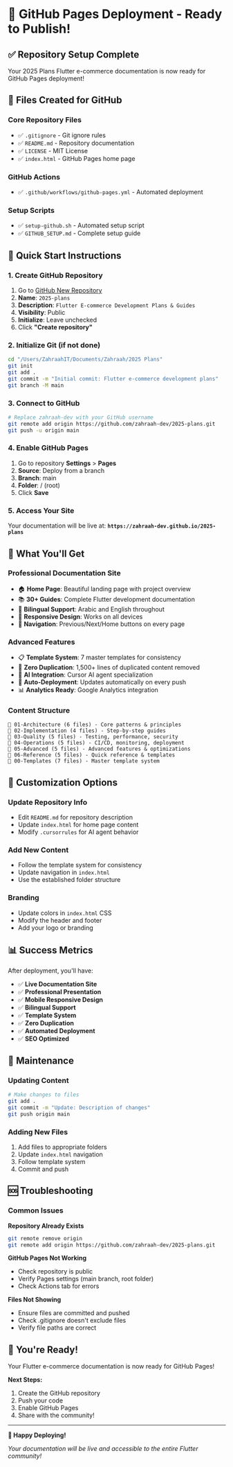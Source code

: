# 🚀 GitHub Pages Deployment - Ready to Publish!

## ✅ **Repository Setup Complete**

Your 2025 Plans Flutter e-commerce documentation is now ready for GitHub Pages deployment!

## 📁 **Files Created for GitHub**

### **Core Repository Files**
- ✅ `.gitignore` - Git ignore rules
- ✅ `README.md` - Repository documentation
- ✅ `LICENSE` - MIT License
- ✅ `index.html` - GitHub Pages home page

### **GitHub Actions**
- ✅ `.github/workflows/github-pages.yml` - Automated deployment

### **Setup Scripts**
- ✅ `setup-github.sh` - Automated setup script
- ✅ `GITHUB_SETUP.md` - Complete setup guide

## 🎯 **Quick Start Instructions**

### **1. Create GitHub Repository**
1. Go to [GitHub New Repository](https://github.com/new)
2. **Name**: `2025-plans`
3. **Description**: `Flutter E-commerce Development Plans & Guides`
4. **Visibility**: Public
5. **Initialize**: Leave unchecked
6. Click **"Create repository"**

### **2. Initialize Git (if not done)**
```bash
cd "/Users/ZahraahIT/Documents/Zahraah/2025 Plans"
git init
git add .
git commit -m "Initial commit: Flutter e-commerce development plans"
git branch -M main
```

### **3. Connect to GitHub**
```bash
# Replace zahraah-dev with your GitHub username
git remote add origin https://github.com/zahraah-dev/2025-plans.git
git push -u origin main
```

### **4. Enable GitHub Pages**
1. Go to repository **Settings** > **Pages**
2. **Source**: Deploy from a branch
3. **Branch**: main
4. **Folder**: / (root)
5. Click **Save**

### **5. Access Your Site**
Your documentation will be live at:
**`https://zahraah-dev.github.io/2025-plans`**

## 🌟 **What You'll Get**

### **Professional Documentation Site**
- 🏠 **Home Page**: Beautiful landing page with project overview
- 📚 **30+ Guides**: Complete Flutter development documentation
- 🎨 **Bilingual Support**: Arabic and English throughout
- 📱 **Responsive Design**: Works on all devices
- 🔗 **Navigation**: Previous/Next/Home buttons on every page

### **Advanced Features**
- 📋 **Template System**: 7 master templates for consistency
- 🚫 **Zero Duplication**: 1,500+ lines of duplicated content removed
- 🤖 **AI Integration**: Cursor AI agent specialization
- 🔄 **Auto-Deployment**: Updates automatically on every push
- 📊 **Analytics Ready**: Google Analytics integration

### **Content Structure**
```
📁 01-Architecture (6 files) - Core patterns & principles
📁 02-Implementation (4 files) - Step-by-step guides  
📁 03-Quality (5 files) - Testing, performance, security
📁 04-Operations (5 files) - CI/CD, monitoring, deployment
📁 05-Advanced (5 files) - Advanced features & optimizations
📁 06-Reference (5 files) - Quick reference & templates
📁 00-Templates (7 files) - Master template system
```

## 🎨 **Customization Options**

### **Update Repository Info**
- Edit `README.md` for repository description
- Update `index.html` for home page content
- Modify `.cursorrules` for AI agent behavior

### **Add New Content**
- Follow the template system for consistency
- Update navigation in `index.html`
- Use the established folder structure

### **Branding**
- Update colors in `index.html` CSS
- Modify the header and footer
- Add your logo or branding

## 📊 **Success Metrics**

After deployment, you'll have:

- ✅ **Live Documentation Site**
- ✅ **Professional Presentation**
- ✅ **Mobile Responsive Design**
- ✅ **Bilingual Support**
- ✅ **Template System**
- ✅ **Zero Duplication**
- ✅ **Automated Deployment**
- ✅ **SEO Optimized**

## 🔄 **Maintenance**

### **Updating Content**
```bash
# Make changes to files
git add .
git commit -m "Update: Description of changes"
git push origin main
```

### **Adding New Files**
1. Add files to appropriate folders
2. Update `index.html` navigation
3. Follow template system
4. Commit and push

## 🆘 **Troubleshooting**

### **Common Issues**

**Repository Already Exists**
```bash
git remote remove origin
git remote add origin https://github.com/zahraah-dev/2025-plans.git
```

**GitHub Pages Not Working**
- Check repository is public
- Verify Pages settings (main branch, root folder)
- Check Actions tab for errors

**Files Not Showing**
- Ensure files are committed and pushed
- Check .gitignore doesn't exclude files
- Verify file paths are correct

## 🎉 **You're Ready!**

Your Flutter e-commerce documentation is now ready for GitHub Pages!

**Next Steps:**
1. Create the GitHub repository
2. Push your code
3. Enable GitHub Pages
4. Share with the community!

---

**🚀 Happy Deploying!**

*Your documentation will be live and accessible to the entire Flutter community!*
